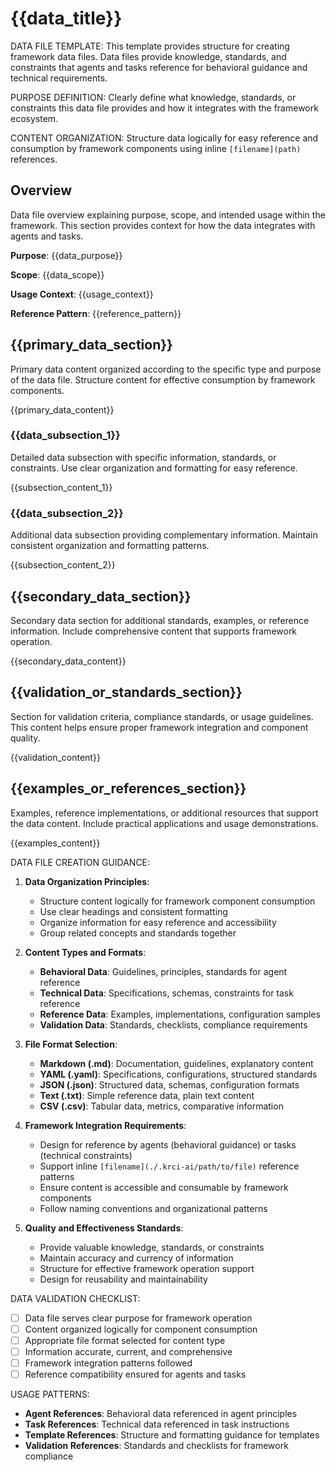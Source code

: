 # {{data_title}}

<instructions>
DATA FILE TEMPLATE: This template provides structure for creating framework data files. Data files provide knowledge, standards, and constraints that agents and tasks reference for behavioral guidance and technical requirements.

PURPOSE DEFINITION: Clearly define what knowledge, standards, or constraints this data file provides and how it integrates with the framework ecosystem.

CONTENT ORGANIZATION: Structure data logically for easy reference and consumption by framework components using inline `[filename](path)` references.
</instructions>

## Overview

<instructions>
Data file overview explaining purpose, scope, and intended usage within the framework. This section provides context for how the data integrates with agents and tasks.
</instructions>

**Purpose**: {{data_purpose}}

**Scope**: {{data_scope}}

**Usage Context**: {{usage_context}}

**Reference Pattern**: {{reference_pattern}}

## {{primary_data_section}}

<instructions>
Primary data content organized according to the specific type and purpose of the data file. Structure content for effective consumption by framework components.
</instructions>

{{primary_data_content}}

### {{data_subsection_1}}

<instructions>
Detailed data subsection with specific information, standards, or constraints. Use clear organization and formatting for easy reference.
</instructions>

{{subsection_content_1}}

### {{data_subsection_2}}

<instructions>
Additional data subsection providing complementary information. Maintain consistent organization and formatting patterns.
</instructions>

{{subsection_content_2}}

## {{secondary_data_section}}

<instructions>
Secondary data section for additional standards, examples, or reference information. Include comprehensive content that supports framework operation.
</instructions>

{{secondary_data_content}}

## {{validation_or_standards_section}}

<instructions>
Section for validation criteria, compliance standards, or usage guidelines. This content helps ensure proper framework integration and component quality.
</instructions>

{{validation_content}}

## {{examples_or_references_section}}

<instructions>
Examples, reference implementations, or additional resources that support the data content. Include practical applications and usage demonstrations.
</instructions>

{{examples_content}}

<instructions>
DATA FILE CREATION GUIDANCE:

1. **Data Organization Principles**:

   - Structure content logically for framework component consumption
   - Use clear headings and consistent formatting
   - Organize information for easy reference and accessibility
   - Group related concepts and standards together

2. **Content Types and Formats**:

   - **Behavioral Data**: Guidelines, principles, standards for agent reference
   - **Technical Data**: Specifications, schemas, constraints for task reference
   - **Reference Data**: Examples, implementations, configuration samples
   - **Validation Data**: Standards, checklists, compliance requirements

3. **File Format Selection**:

   - **Markdown (.md)**: Documentation, guidelines, explanatory content
   - **YAML (.yaml)**: Specifications, configurations, structured standards
   - **JSON (.json)**: Structured data, schemas, configuration formats
   - **Text (.txt)**: Simple reference data, plain text content
   - **CSV (.csv)**: Tabular data, metrics, comparative information

4. **Framework Integration Requirements**:

   - Design for reference by agents (behavioral guidance) or tasks (technical constraints)
   - Support inline `[filename](./.krci-ai/path/to/file)` reference patterns
   - Ensure content is accessible and consumable by framework components
   - Follow naming conventions and organizational patterns

5. **Quality and Effectiveness Standards**:
   - Provide valuable knowledge, standards, or constraints
   - Maintain accuracy and currency of information
   - Structure for effective framework operation support
   - Design for reusability and maintainability

DATA VALIDATION CHECKLIST:

- [ ] Data file serves clear purpose for framework operation
- [ ] Content organized logically for component consumption
- [ ] Appropriate file format selected for content type
- [ ] Information accurate, current, and comprehensive
- [ ] Framework integration patterns followed
- [ ] Reference compatibility ensured for agents and tasks

USAGE PATTERNS:

- **Agent References**: Behavioral data referenced in agent principles
- **Task References**: Technical data referenced in task instructions
- **Template References**: Structure and formatting guidance for templates
- **Validation References**: Standards and checklists for framework compliance
  </instructions>
